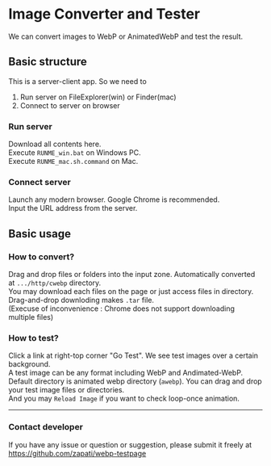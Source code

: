 # Image Converter and Tester

We can convert images to WebP or AnimatedWebP and test the result.

## Basic structure

This is a server-client app. So we need to
1. Run server on FileExplorer(win) or Finder(mac)
1. Connect to server on browser

### Run server

Download all contents here.<br/>
Execute `RUNME_win.bat` on Windows PC.<br/>
Execute `RUNME_mac.sh.command` on Mac.

### Connect server

Launch any modern browser. Google Chrome is recommended.<br/>
Input the URL address from the server.

## Basic usage

### How to convert?

Drag and drop files or folders into the input zone.
Automatically converted at `.../http/cwebp` directory.<br/>
You may download each files on the page or just access files in directory.
Drag-and-drop downloding makes `.tar` file.<br/>
(Execuse of inconvenience : Chrome does not support downloading multiple files)

### How to test?
Click a link at right-top corner "Go Test".
We see test images over a certain background.<br/>
A test image can be any format including WebP and Andimated-WebP.<br/>
Default directory is animated webp directory (`awebp`). You can drag and drop your test image files or directories.<br/>
And you may `Reload Image` if you want to check loop-once animation.

------------------
### Contact developer
If you have any issue or question or suggestion, please submit it freely at https://github.com/zapati/webp-testpage

